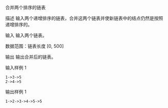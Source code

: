 合并两个排序的链表

描述
输入两个递增排序的链表，合并这两个链表并使新链表中的结点仍然是按照递增排序的。

输入
输入两个链表。

数据范围：链表长度 [0, 500]

输出
输出合并后的链表。

输入样例 1
```
1->3->5
2->4->5
```

输出样例 1
```
1->2->3->4->5->5
```